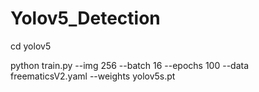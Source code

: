 # Yolov5_Detection

cd yolov5

python train.py --img 256 --batch 16 --epochs 100 --data freematicsV2.yaml --weights yolov5s.pt  
